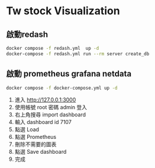 # Tw stock Visualization

## 啟動redash
```bash
docker compose -f redash.yml  up -d
docker-compose -f redash.yml run --rm server create_db
```

## 啟動 prometheus grafana netdata
```bash
docker compose -f docker-compose.yml up -d
```
1. 進入 http://127.0.0.1:3000
2. 使用帳號 root 密碼 admin 登入
3. 右上角搜尋 import dashboard
4. 輸入 dashboard id 7107
5. 點選 Load
6. 點選 Prometheus
7. 刪除不需要的圖表
8. 點選 Save dashboard  
9. 完成